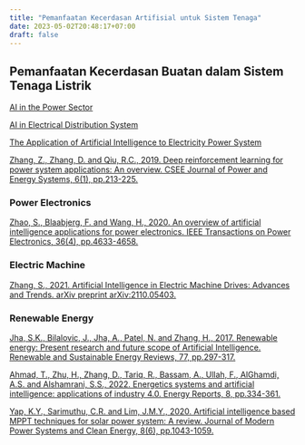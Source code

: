 ```yaml
---
title: "Pemanfaatan Kecerdasan Artifisial untuk Sistem Tenaga"
date: 2023-05-02T20:48:17+07:00
draft: false
---
```


## Pemanfaatan Kecerdasan Buatan dalam Sistem Tenaga Listrik


[AI in the Power Sector](https://www.ifc.org/wps/wcm/connect/bd3a196d-a88f-45af-bbc6-e0b00790fba8/EMCompass_Note_81-05-web.pdf?MOD=AJPERES&CVID=n72pj5g)

[AI in Electrical Distribution System](https://ieeexplore.ieee.org/document/9599712)

[The Application of Artificial Intelligence to Electricity Power System](https://reader.elsevier.com/reader/sd/pii/S1474667017521503?token=5517A7B905714421AB5EF10ED46851E8D37991B484DAEF5E95B9E0277164092F7BBA38E7C7FF57B8A847A97B05415A37&originRegion=eu-west-1&originCreation=20230504035914)

[Zhang, Z., Zhang, D. and Qiu, R.C., 2019. Deep reinforcement learning for power system applications: An overview. CSEE Journal of Power and Energy Systems, 6(1), pp.213-225.](https://ieeexplore.ieee.org/iel7/7054730/9020217/08859593.pdf)



### Power Electronics
[Zhao, S., Blaabjerg, F. and Wang, H., 2020. An overview of artificial intelligence applications for power electronics. IEEE Transactions on Power Electronics, 36(4), pp.4633-4658.](https://ieeexplore.ieee.org/iel7/63/9277726/09200511.pdf)

### Electric Machine
[Zhang, S., 2021. Artificial Intelligence in Electric Machine Drives: Advances and Trends. arXiv preprint arXiv:2110.05403.](https://arxiv.org/pdf/2110.05403)

### Renewable Energy
[Jha, S.K., Bilalovic, J., Jha, A., Patel, N. and Zhang, H., 2017. Renewable energy: Present research and future scope of Artificial Intelligence. Renewable and Sustainable Energy Reviews, 77, pp.297-317.](https://www.researchgate.net/profile/Md-Washim-Akram/post/What-is-the-latest-method-of-controlling-using-AI-for-the-renewable-energy-system/attachment/5ad721d64cde260d15d97d15/AS%3A616717600444416%401524048342311/download/jha2017.pdf)

[Ahmad, T., Zhu, H., Zhang, D., Tariq, R., Bassam, A., Ullah, F., AlGhamdi, A.S. and Alshamrani, S.S., 2022. Energetics systems and artificial intelligence: applications of industry 4.0. Energy Reports, 8, pp.334-361.](https://reader.elsevier.com/reader/sd/pii/S2352484721014037?token=DD9F765B16ADF1F0555ECF4C5B60EF361CBEE43A4435CBD468754283F36E16F60B4741011459594558D49D01FD0F45D5&originRegion=eu-west-1&originCreation=20230504042153)

[Yap, K.Y., Sarimuthu, C.R. and Lim, J.M.Y., 2020. Artificial intelligence based MPPT techniques for solar power system: A review. Journal of Modern Power Systems and Clean Energy, 8(6), pp.1043-1059.](https://ieeexplore.ieee.org/iel7/8685265/8816648/09237072.pdf)